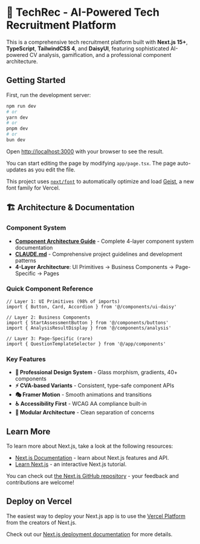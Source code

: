 # 🚀 TechRec - AI-Powered Tech Recruitment Platform

This is a comprehensive tech recruitment platform built with **Next.js 15+**, **TypeScript**, **TailwindCSS 4**, and **DaisyUI**, featuring sophisticated AI-powered CV analysis, gamification, and a professional component architecture.

## Getting Started

First, run the development server:

```bash
npm run dev
# or
yarn dev
# or
pnpm dev
# or
bun dev
```

Open [http://localhost:3000](http://localhost:3000) with your browser to see the result.

You can start editing the page by modifying `app/page.tsx`. The page auto-updates as you edit the file.

This project uses [`next/font`](https://nextjs.org/docs/app/building-your-application/optimizing/fonts) to automatically optimize and load [Geist](https://vercel.com/font), a new font family for Vercel.

## 🏗️ Architecture & Documentation

### Component System
- **[Component Architecture Guide](./COMPONENT_ARCHITECTURE.md)** - Complete 4-layer component system documentation
- **[CLAUDE.md](./CLAUDE.md)** - Comprehensive project guidelines and development patterns
- **4-Layer Architecture**: UI Primitives → Business Components → Page-Specific → Pages

### Quick Component Reference
```tsx
// Layer 1: UI Primitives (98% of imports)
import { Button, Card, Accordion } from '@/components/ui-daisy'

// Layer 2: Business Components  
import { StartAssessmentButton } from '@/components/buttons'
import { AnalysisResultDisplay } from '@/components/analysis'

// Layer 3: Page-Specific (rare)
import { QuestionTemplateSelector } from '@/app/components'
```

### Key Features
- **🎨 Professional Design System** - Glass morphism, gradients, 40+ components
- **⚡ CVA-based Variants** - Consistent, type-safe component APIs
- **🎭 Framer Motion** - Smooth animations and transitions
- **♿ Accessibility First** - WCAG AA compliance built-in
- **🧩 Modular Architecture** - Clean separation of concerns

## Learn More

To learn more about Next.js, take a look at the following resources:

- [Next.js Documentation](https://nextjs.org/docs) - learn about Next.js features and API.
- [Learn Next.js](https://nextjs.org/learn) - an interactive Next.js tutorial.

You can check out [the Next.js GitHub repository](https://github.com/vercel/next.js) - your feedback and contributions are welcome!

## Deploy on Vercel

The easiest way to deploy your Next.js app is to use the [Vercel Platform](https://vercel.com/new?utm_medium=default-template&filter=next.js&utm_source=create-next-app&utm_campaign=create-next-app-readme) from the creators of Next.js.

Check out our [Next.js deployment documentation](https://nextjs.org/docs/app/building-your-application/deploying) for more details.
